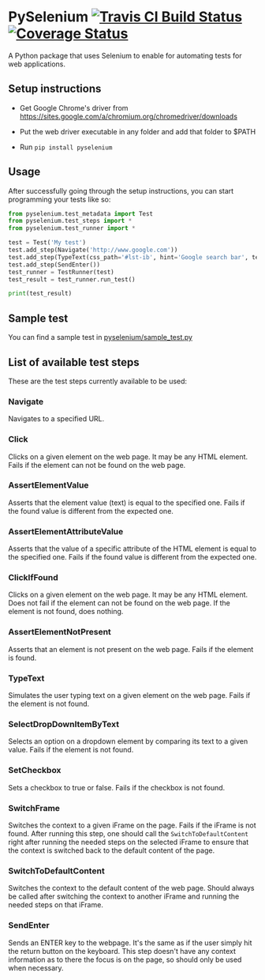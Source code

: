# PySelenium [![Travis CI Build Status](https://travis-ci.org/felipefiali/PySelenium.svg?branch=master)](https://travis-ci.org/felipefiali/PySelenium) [![Coverage Status](https://coveralls.io/repos/github/felipefiali/PySelenium/badge.svg)](https://coveralls.io/github/felipefiali/PySelenium)
A Python package that uses Selenium to enable for automating tests for web applications.

## Setup instructions

* Get Google Chrome's driver from https://sites.google.com/a/chromium.org/chromedriver/downloads

* Put the web driver executable in any folder and add that folder to $PATH

* Run `pip install pyselenium` 

## Usage

After successfully going through the setup instructions, you can start programming your tests like so:

```python
from pyselenium.test_metadata import Test
from pyselenium.test_steps import *
from pyselenium.test_runner import *

test = Test('My test')
test.add_step(Navigate('http://www.google.com'))
test.add_step(TypeText(css_path='#lst-ib', hint='Google search bar', text='Automating a Google search'))
test.add_step(SendEnter())
test_runner = TestRunner(test)
test_result = test_runner.run_test()

print(test_result)
```

## Sample test

You can find a sample test in [pyselenium/sample_test.py](https://github.com/felipefiali/PySelenium/blob/master/pyselenium/sample_test.py)

## List of available test steps

These are the test steps currently available to be used:

### Navigate

Navigates to a specified URL.

### Click

Clicks on a given element on the web page. It may be any HTML element. Fails if the element can not be found on the web page.

### AssertElementValue

Asserts that the element value (text) is equal to the specified one. Fails if the found value is different from the expected one.

### AssertElementAttributeValue

Asserts that the value of a specific attribute of the HTML element is equal to the specified one. Fails if the found value is different from the expected one.

### ClickIfFound

Clicks on a given element on the web page. It may be any HTML element. Does not fail if the element can not be found on the web page. If the element is not found, does nothing.

### AssertElementNotPresent

Asserts that an element is not present on the web page. Fails if the element is found.

### TypeText

Simulates the user typing text on a given element on the web page. Fails if the element is not found.

### SelectDropDownItemByText

Selects an option on a dropdown element by comparing its text to a given value. Fails if the element is not found.

### SetCheckbox

Sets a checkbox to true or false. Fails if the checkbox is not found.

### SwitchFrame

Switches the context to a given iFrame on the page. Fails if the iFrame is not found. After running this step, one should call the `SwitchToDefaultContent` right after running the needed steps on the selected iFrame to ensure that the context is switched back to the default content of the page.

### SwitchToDefaultContent

Switches the context to the default content of the web page. Should always be called after switching the context to another iFrame and running the needed steps on that iFrame.

### SendEnter

Sends an ENTER key to the webpage. It's the same as if the user simply hit the return button on the keyboard. This step doesn't have any context information as to there the focus is on the page, so should only be used when necessary.